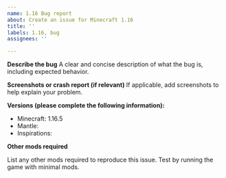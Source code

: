 ```yaml
---
name: 1.16 Bug report
about: Create an issue for Minecraft 1.16
title: ''
labels: 1.16, bug
assignees: ''

---
```


**Describe the bug**
A clear and concise description of what the bug is, including expected behavior.

**Screenshots or crash report (if relevant)**
If applicable, add screenshots to help explain your problem.

**Versions (please complete the following information):**
 - Minecraft: 1.16.5
 - Mantle: 
 - Inspirations: 

**Other mods required**

List any other mods required to reproduce this issue. Test by running the game with minimal mods.
